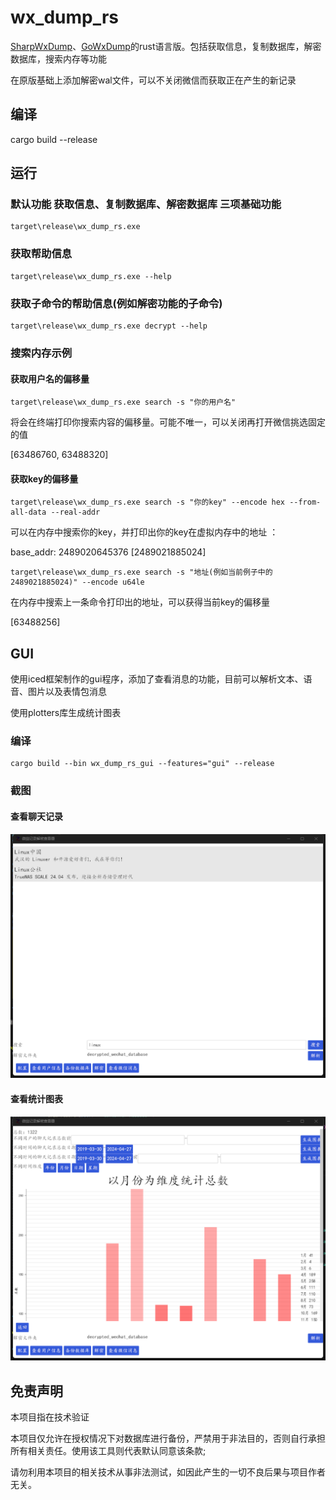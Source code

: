 # wx_dump_rs
<a href="https://github.com/AdminTest0/SharpWxDump">SharpWxDump</a>、<a href="https://github.com/SpenserCai/GoWxDump">GoWxDump</a>的rust语言版。包括获取信息，复制数据库，解密数据库，搜索内存等功能

在原版基础上添加解密wal文件，可以不关闭微信而获取正在产生的新记录

## 编译
cargo build --release

## 运行
### 默认功能 获取信息、复制数据库、解密数据库 三项基础功能
```
target\release\wx_dump_rs.exe
```
### 获取帮助信息
```
target\release\wx_dump_rs.exe --help
```
### 获取子命令的帮助信息(例如解密功能的子命令)
```
target\release\wx_dump_rs.exe decrypt --help
```
### 搜索内存示例
#### 获取用户名的偏移量
```
target\release\wx_dump_rs.exe search -s "你的用户名"
```
将会在终端打印你搜索内容的偏移量。可能不唯一，可以关闭再打开微信挑选固定的值

[63486760, 63488320]

#### 获取key的偏移量
```
target\release\wx_dump_rs.exe search -s "你的key" --encode hex --from-all-data --real-addr
```
可以在内存中搜索你的key，并打印出你的key在虚拟内存中的地址 ：

base_addr: 2489020645376
[2489021885024]
```
target\release\wx_dump_rs.exe search -s "地址(例如当前例子中的2489021885024)" --encode u64le
```
在内存中搜索上一条命令打印出的地址，可以获得当前key的偏移量

[63488256]

## GUI
使用iced框架制作的gui程序，添加了查看消息的功能，目前可以解析文本、语音、图片以及表情包消息

使用plotters库生成统计图表

### 编译
```
cargo build --bin wx_dump_rs_gui --features="gui" --release
```

### 截图
#### 查看聊天记录
![查看微信消息](image/查看微信消息.png) 

#### 查看统计图表
![数据图表](image/数据图表.png) 

## 免责声明
本项目指在技术验证

本项目仅允许在授权情况下对数据库进行备份，严禁用于非法目的，否则自行承担所有相关责任。使用该工具则代表默认同意该条款;

请勿利用本项目的相关技术从事非法测试，如因此产生的一切不良后果与项目作者无关。
